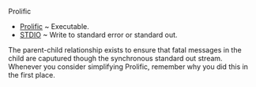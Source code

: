 Prolific

 * [Prolific](./root/) ~ Executable.
 * [STDIO](./stdio/) ~ Write to standard error or standard out.


The parent-child relationship exists to ensure that fatal messages in the child
are caputured though the synchronous standard out stream. Whenever you consider
simplifying Prolific, remember why you did this in the first place.
